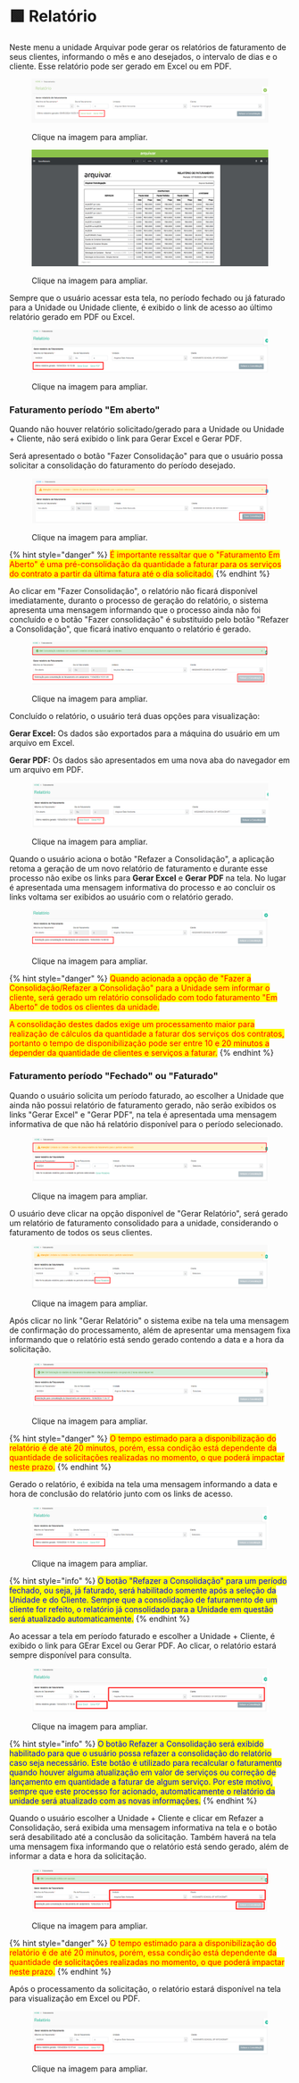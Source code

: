 # 🟩 Relatório

Neste menu a unidade Arquivar pode gerar os relatórios de faturamento de seus clientes, informando o mês e ano desejados, o intervalo de dias e o cliente.  Esse relatório pode ser gerado em Excel ou em PDF.&#x20;

<figure><img src="../.gitbook/assets/image (17).png" alt=""><figcaption><p>Clique na imagem para ampliar.</p></figcaption></figure>

<figure><img src="../.gitbook/assets/faturamento6.png" alt=""><figcaption><p>Clique na imagem para ampliar.</p></figcaption></figure>

Sempre que o usuário acessar esta tela, no período fechado ou já faturado para a Unidade ou Unidade cliente, é exibido o link de acesso ao último relatório gerado em PDF ou Excel.

<figure><img src="../.gitbook/assets/image (1) (1) (1) (1) (1) (1) (1) (1) (1) (1) (1) (1).png" alt=""><figcaption><p>Clique na imagem para ampliar.</p></figcaption></figure>

### Faturamento período "Em aberto"

Quando não houver relatório solicitado/gerado para a Unidade ou Unidade + Cliente, não será exibido o link para Gerar Excel e Gerar PDF.&#x20;

Será apresentado o botão "Fazer Consolidação" para que o usuário possa solicitar a consolidação do faturamento do período desejado.

<figure><img src="../.gitbook/assets/image (20).png" alt=""><figcaption><p>Clique na imagem para ampliar.</p></figcaption></figure>

{% hint style="danger" %}
<mark style="color:red;">É importante ressaltar que o "Faturamento Em Aberto" é uma pré-consolidação da quantidade a faturar para os serviços do contrato a partir da última fatura até o dia solicitado.</mark>
{% endhint %}

Ao clicar em "Fazer Consolidação", o relatório não ficará disponível imediatamente, duranto o processo de geração do relatório, o sistema apresenta uma mensagem informando que o processo ainda não foi concluído e o botão "Fazer consolidação" é substituído pelo botão "Refazer a Consolidação", que ficará inativo enquanto o relatório é gerado.

<figure><img src="../.gitbook/assets/image (21).png" alt=""><figcaption><p>Clique na imagem para ampliar.</p></figcaption></figure>

Concluído o relatório, o usuário terá duas opções para visualização:

**Gerar Excel:** Os dados são exportados para a máquina do usuário em um arquivo em Excel.

**Gerar PDF:** Os dados são apresentados em uma nova aba do navegador em um arquivo em PDF.

<figure><img src="../.gitbook/assets/image (23).png" alt=""><figcaption><p>Clique na imagem para ampliar.</p></figcaption></figure>

Quando o usuário aciona o botão "Refazer a Consolidação", a aplicação retoma a geração de um novo relatório de faturamento e durante esse processo não exibe os links para **Gerar Excel** e **Gerar PDF** na tela. No lugar é apresentada uma mensagem informativa do processo e ao concluir os links voltama ser exibidos ao usuário com o relatório gerado.

<figure><img src="../.gitbook/assets/image (24).png" alt=""><figcaption><p>Clique na imagem para ampliar.</p></figcaption></figure>



{% hint style="danger" %}
<mark style="color:red;">Quando acionada a opção de "Fazer a Consolidação/Refazer a Consolidação" para a Unidade sem informar o cliente, será gerado um relatório consolidado com todo faturamento "Em Aberto" de todos os clientes da unidade.</mark>&#x20;

<mark style="color:red;">A consolidação destes dados exige um processamento maior para realização de cálculos da quantidade a faturar dos serviços dos contratos, portanto o tempo de disponibilização pode ser entre 10 e 20 minutos a depender da quantidade de clientes e serviços a faturar.</mark>
{% endhint %}



### Faturamento período "Fechado" ou "Faturado"

Quando o usuário solicita um período faturado, ao escolher a Unidade que ainda não possui relatório de faturamento gerado, não serão exibidos os links "Gerar Excel" e "Gerar PDF", na tela é apresentada uma mensagem informativa de que não há relatório disponível para o período selecionado.

<figure><img src="../.gitbook/assets/image (26).png" alt=""><figcaption><p>Clique na imagem para ampliar.</p></figcaption></figure>

O usuário deve clicar na opção disponível de "Gerar Relatório", será gerado um relatório de faturamento consolidado para a unidade, considerando o faturamento de todos os seus clientes.

<figure><img src="../.gitbook/assets/image (27).png" alt=""><figcaption><p>Clique na imagem para ampliar.</p></figcaption></figure>

Após clicar no link "Gerar Relatório" o sistema exibe na tela uma mensagem de confirmação do processamento, além de apresentar uma mensagem fixa informando que o relatório está sendo gerado contendo a data e a hora da solicitação.

<figure><img src="../.gitbook/assets/image (28).png" alt=""><figcaption><p>Clique na imagem para ampliar.</p></figcaption></figure>

{% hint style="danger" %}
<mark style="color:red;">O tempo estimado para a disponibilização do relatório é de até 20 minutos, porém, essa condição está dependente da quantidade de solicitações realizadas no momento, o que poderá impactar neste prazo.</mark>
{% endhint %}

Gerado o relatório, é exibida na tela uma mensagem informando a data e hora de conclusão do relatório junto com os links de acesso.

<figure><img src="../.gitbook/assets/image (29).png" alt=""><figcaption><p>Clique na imagem para ampliar.</p></figcaption></figure>

{% hint style="info" %}
<mark style="color:blue;">O botão "Refazer a Consolidação" para um período fechado, ou seja, já faturado, será habilitado somente após a seleção da Unidade e do Cliente. Sempre que a consolidação de faturamento de um cliente for refeito, o relatório já consolidado para a Unidade em questão será atualizado automaticamente.</mark>
{% endhint %}

Ao acessar a tela em período faturado e escolher a Unidade + Cliente, é exibido o link para GErar Excel ou Gerar PDF. Ao clicar, o relatório estará sempre disponível para consulta.

<figure><img src="../.gitbook/assets/image (30).png" alt=""><figcaption><p>Clique na imagem para ampliar.</p></figcaption></figure>

{% hint style="info" %}
<mark style="color:blue;">O botão Refazer a Consolidação será exibido habilitado para que o usuário possa refazer a consolidação do relatório caso seja necessário. Este botão é utilizado para recalcular o faturamento quando houver alguma atualização em valor de serviços ou correção de lançamento em quantidade a faturar de algum serviço. Por este motivo, sempre que este processo for acionado, automaticamente o relatório da unidade será atualizado com as novas informações.</mark>
{% endhint %}

Quando o usuário escolher a Unidade + Cliente e clicar em Refazer a Consolidação, será exibida uma mensagem informativa na tela e o botão será desabilitado até a conclusão da solicitação. Também haverá na tela uma mensagem fixa informando que o relatório está sendo gerado, além de informar a data e hora da solicitação.

<figure><img src="../.gitbook/assets/image (31).png" alt=""><figcaption><p>Clique na imagem para ampliar.</p></figcaption></figure>

{% hint style="danger" %}
<mark style="color:red;">O tempo estimado para a disponibilização do relatório é de até 20 minutos, porém, essa condição está dependente da quantidade de solicitações realizadas no momento, o que poderá impactar neste prazo.</mark>
{% endhint %}

Após o processamento da solicitação, o relatório estará disponível na tela para visualização em Excel ou PDF.

<figure><img src="../.gitbook/assets/image (32).png" alt=""><figcaption><p>Clique na imagem para ampliar.</p></figcaption></figure>
